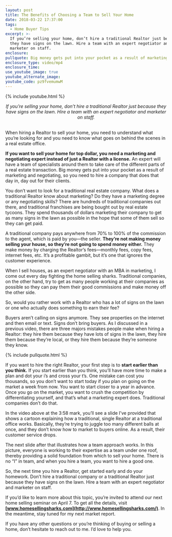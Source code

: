 ```yaml
---
layout: post
title: The Benefits of Choosing a Team to Sell Your Home
date: 2018-03-22 17:37:00
tags:
  - Home Buyer Tips
excerpt: >-
  If you’re selling your home, don’t hire a traditional Realtor just because
  they have signs on the lawn. Hire a team with an expert negotiator and
  marketer on staff.
enclosure:
pullquote: Big money gets put into your pocket as a result of marketing and negotiating.
enclosure_type: video/mp4
enclosure_time:
use_youtube_image: true
youtube_alternate_image:
youtube_code: pz9fvemumwM
---
```


{% include youtube.html %}

<center><em>If you&rsquo;re selling your home, don&rsquo;t hire a traditional Realtor just because they have signs on the lawn. Hire a team with an expert negotiator and marketer on staff.</em></center>

<center>&nbsp;</center>

When hiring a Realtor to sell your home, you need to understand what you’re looking for and you need to know what goes on behind the scenes in a real estate office.

**If you want to sell your home for top dollar, you need a marketing and negotiating expert instead of just a Realtor with a license.** An expert will have a team of specialists around them to take care of the different parts of a real estate transaction. Big money gets put into your pocket as a result of marketing and negotiating, so you need to hire a company that does that day in, day out for their clients.&nbsp;

You don’t want to look for a traditional real estate company. What does a traditional Realtor know about marketing? Do they have a marketing degree or any negotiating skills? There are hundreds of traditional companies out there, and traditional franchises are being bought out by real estate tycoons. They spend thousands of dollars marketing their company to get as many signs in the lawn as possible in the hope that some of them sell so they can get paid.&nbsp;

A traditional company pays anywhere from 70% to 100% of the commission to the agent, which is paid by you—the seller. **They’re not making money selling your house, so they’re not going to spend money either.** They make money by charging the Realtor’s fees—monthly fees, copy fees, internet fees, etc. It’s a profitable gambit, but it’s one that ignores the customer experience.&nbsp;

When I sell houses, as an expert negotiator with an MBA in marketing, I come out every day fighting the home selling sharks. Traditional companies, on the other hand, try to get as many people working at their companies as possible so they can pay them their good commissions and make money off the other side.&nbsp;

So, would you rather work with a Realtor who has a lot of signs on the lawn or one who actually does something to earn their fee?&nbsp;

Buyers aren’t calling on signs anymore. They see properties on the internet and then email or text. Signs don’t bring buyers. As I discussed in a previous video, there are three majors mistakes people make when hiring a Realtor: they hire them because they have lots of signs in the lawn, they hire them because they’re local, or they hire them because they’re someone they know.

{% include pullquote.html %}

If you want to hire the right Realtor, your first step is to **start earlier than you think.** If you start earlier than you think, you’ll have more time to make a plan and dot your i’s and cross your t’s. One mistake can cost you thousands, so you don’t want to start today if you plan on going on the market a week from now. You want to start closer to a year in advance. Once you go on the market, you want to crush the competition by differentiating yourself, and that’s what a marketing expert does. Traditional companies don’t do that.&nbsp;

In the video above at the 3:58 mark, you’ll see a slide I’ve provided that shows a cartoon explaining how a traditional, single Realtor at a traditional office works. Basically, they’re trying to juggle too many different balls at once, and they don’t know how to market to buyers online. As a result, their customer service drops.&nbsp;

The next slide after that illustrates how a team approach works. In this picture, everyone is working to their expertise as a team under one roof, thereby providing a solid foundation from which to sell your home. There is no “I” in team, and when you hire a team, you want to hire a good one.

So, the next time you hire a Realtor, get started early and do your homework. Don’t hire a traditional company or a traditional Realtor just because they have signs on the lawn. Hire a team with an expert negotiator and marketer on staff.&nbsp;

If you’d like to learn more about this topic, you’re invited to attend our next home selling seminar on April 7. To get all the details, visit **[www.homesellingsharks.com](http://www.homesellingsharks.com/)**. In the meantime, stay tuned for my next market report.&nbsp;

If you have any other questions or you’re thinking of buying or selling a home, don’t hesitate to reach out to me. I’d love to help you.<br>&nbsp;